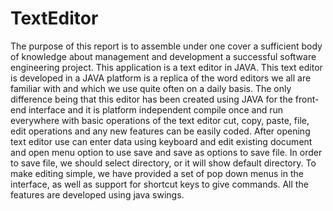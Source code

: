 # TextEditor
The purpose of this report is to assemble under one cover a sufficient body of knowledge about management and development a successful software engineering project. This application is a text editor in JAVA. This text editor is developed in a JAVA platform is a replica of the word editors we all are familiar with and which we use quite often on a daily basis. The only difference being that this editor has been created using JAVA for the front-end interface and it is platform independent compile once and run everywhere with basic operations of the text editor cut, copy, paste, file, edit operations and any new features can be easily coded. After opening text editor use can enter data using keyboard and edit existing document and open menu option to use save and save as options to save file. In order to save file, we should select directory, or it will show default directory. To make editing simple, we have provided a set of pop down menus in the interface, as well as support for shortcut keys to give commands. All the features are developed using java swings.

